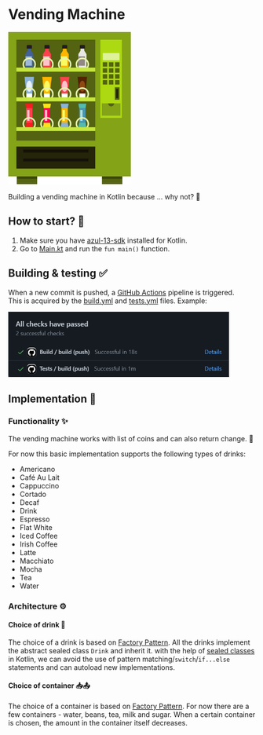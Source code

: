 # Vending Machine

<img src="assets/vending_machine.png" width="250">

Building a vending machine in Kotlin because ... why not? 🙂

## How to start? 🤔

1. Make sure you have [azul-13-sdk](https://www.azul.com/downloads/?package=jdk)
   installed for Kotlin.
2. Go to [Main.kt](src/main/kotlin/Main.kt) and run the `fun main()` function.

## Building & testing ✅

When a new commit is pushed, a [GitHub Actions](https://github.com/features/actions) pipeline is
triggered.
<br>This is acquired by the [build.yml](.github/workflows/build.yml)
and [tests.yml](.github/workflows/tests.yml) files. Example:

<img src="assets/github_actions.png" width="450">

## Implementation 🔧

### Functionality ✨

The vending machine works with list of coins and can also return change. 🧙‍

For now this basic implementation supports the following types of drinks:

* Americano
* Café Au Lait
* Cappuccino
* Cortado
* Decaf
* Drink
* Espresso
* Flat White
* Iced Coffee
* Irish Coffee
* Latte
* Macchiato
* Mocha
* Tea
* Water

### Architecture ⚙️

#### Choice of drink 🍶

The choice of a drink is based
on [Factory Pattern](https://en.wikipedia.org/wiki/Factory_(object-oriented_programming)). All the
drinks implement the abstract sealed class `Drink` and inherit it. with the help
of [sealed classes](https://kotlinlang.org/docs/sealed-classes.html) in Kotlin, we can avoid the use
of pattern matching/`switch`/`if...else` statements and can autoload new implementations.

#### Choice of container 📥📤

The choice of a container is based
on [Factory Pattern](https://en.wikipedia.org/wiki/Factory_(object-oriented_programming)). For now
there are a few containers - water, beans, tea, milk and sugar. When a certain container is chosen,
the amount in the container itself decreases.